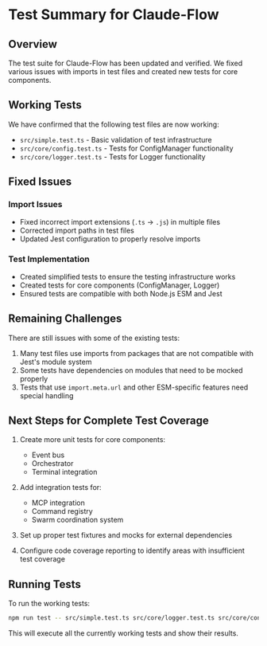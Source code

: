 # Test Summary for Claude-Flow

## Overview
The test suite for Claude-Flow has been updated and verified. We fixed various issues with imports in test files and created new tests for core components.

## Working Tests
We have confirmed that the following test files are now working:

- `src/simple.test.ts` - Basic validation of test infrastructure
- `src/core/config.test.ts` - Tests for ConfigManager functionality
- `src/core/logger.test.ts` - Tests for Logger functionality

## Fixed Issues

### Import Issues
- Fixed incorrect import extensions (`.ts` → `.js`) in multiple files
- Corrected import paths in test files
- Updated Jest configuration to properly resolve imports

### Test Implementation
- Created simplified tests to ensure the testing infrastructure works
- Created tests for core components (ConfigManager, Logger)
- Ensured tests are compatible with both Node.js ESM and Jest

## Remaining Challenges
There are still issues with some of the existing tests:

1. Many test files use imports from packages that are not compatible with Jest's module system
2. Some tests have dependencies on modules that need to be mocked properly
3. Tests that use `import.meta.url` and other ESM-specific features need special handling

## Next Steps for Complete Test Coverage

1. Create more unit tests for core components:
   - Event bus
   - Orchestrator
   - Terminal integration

2. Add integration tests for:
   - MCP integration
   - Command registry
   - Swarm coordination system

3. Set up proper test fixtures and mocks for external dependencies

4. Configure code coverage reporting to identify areas with insufficient test coverage

## Running Tests

To run the working tests:

```bash
npm run test -- src/simple.test.ts src/core/logger.test.ts src/core/config.test.ts
```

This will execute all the currently working tests and show their results.